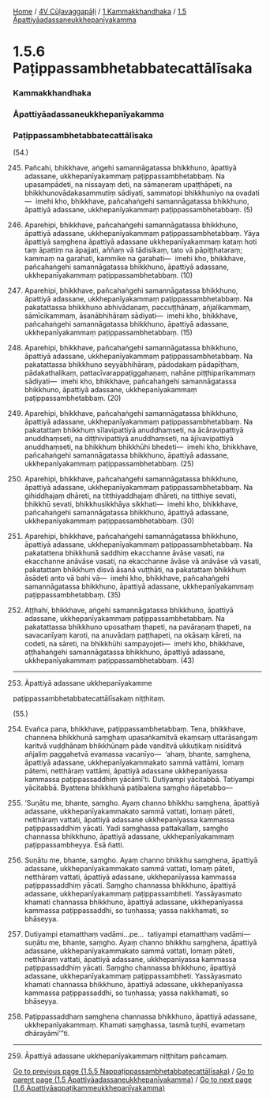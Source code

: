 
[Home](/) / [4V Cūḷavaggapāḷi](../../../4V.md) / [1 Kammakkhandhaka](../../1.md) / [1.5 Āpattiyāadassaneukkhepanīyakamma](../1.5.md)

# 1.5.6 Paṭippassambhetabbatecattālīsaka

### Kammakkhandhaka

### Āpattiyāadassaneukkhepanīyakamma

### Paṭippassambhetabbatecattālīsaka

(54.)

245. Pañcahi, bhikkhave, aṅgehi samannāgatassa bhikkhuno, āpattiyā adassane, ukkhepanīyakammaṃ paṭippassambhetabbaṃ. Na upasampādeti, na nissayaṃ deti, na sāmaṇeraṃ upaṭṭhāpeti, na bhikkhunovādakasammutiṃ sādiyati, sammatopi bhikkhuniyo na ovadati—  imehi kho, bhikkhave, pañcahaṅgehi samannāgatassa bhikkhuno, āpattiyā adassane, ukkhepanīyakammaṃ paṭippassambhetabbaṃ. (5)

246. Aparehipi, bhikkhave, pañcahaṅgehi samannāgatassa bhikkhuno, āpattiyā adassane, ukkhepanīyakammaṃ paṭippassambhetabbaṃ. Yāya āpattiyā saṃghena āpattiyā adassane ukkhepanīyakammaṃ kataṃ hoti taṃ āpattiṃ na āpajjati, aññaṃ vā tādisikaṃ, tato vā pāpiṭṭhataraṃ; kammaṃ na garahati, kammike na garahati—  imehi kho, bhikkhave, pañcahaṅgehi samannāgatassa bhikkhuno, āpattiyā adassane, ukkhepanīyakammaṃ paṭippassambhetabbaṃ. (10)

247. Aparehipi, bhikkhave, pañcahaṅgehi samannāgatassa bhikkhuno, āpattiyā adassane, ukkhepanīyakammaṃ paṭippassambhetabbaṃ. Na pakatattassa bhikkhuno abhivādanaṃ, paccuṭṭhānaṃ, añjalikammaṃ, sāmīcikammaṃ, āsanābhihāraṃ sādiyati—  imehi kho, bhikkhave, pañcahaṅgehi samannāgatassa bhikkhuno, āpattiyā adassane, ukkhepanīyakammaṃ paṭippassambhetabbaṃ. (15)

248. Aparehipi, bhikkhave, pañcahaṅgehi samannāgatassa bhikkhuno, āpattiyā adassane, ukkhepanīyakammaṃ paṭippassambhetabbaṃ. Na pakatattassa bhikkhuno seyyābhihāraṃ, pādodakaṃ pādapīṭhaṃ, pādakathalikaṃ, pattacīvarappaṭiggahaṇaṃ, nahāne piṭṭhiparikammaṃ sādiyati—  imehi kho, bhikkhave, pañcahaṅgehi samannāgatassa bhikkhuno, āpattiyā adassane, ukkhepanīyakammaṃ paṭippassambhetabbaṃ. (20)

249. Aparehipi, bhikkhave, pañcahaṅgehi samannāgatassa bhikkhuno, āpattiyā adassane, ukkhepanīyakammaṃ paṭippassambhetabbaṃ. Na pakatattaṃ bhikkhuṃ sīlavipattiyā anuddhaṃseti, na ācāravipattiyā anuddhaṃseti, na diṭṭhivipattiyā anuddhaṃseti, na ājīvavipattiyā anuddhaṃseti, na bhikkhuṃ bhikkhūhi bhedeti—  imehi kho, bhikkhave, pañcahaṅgehi samannāgatassa bhikkhuno, āpattiyā adassane, ukkhepanīyakammaṃ paṭippassambhetabbaṃ. (25)

250. Aparehipi, bhikkhave, pañcahaṅgehi samannāgatassa bhikkhuno, āpattiyā adassane, ukkhepanīyakammaṃ paṭippassambhetabbaṃ. Na gihiddhajaṃ dhāreti, na titthiyaddhajaṃ dhāreti, na titthiye sevati, bhikkhū sevati, bhikkhusikkhāya sikkhati—  imehi kho, bhikkhave, pañcahaṅgehi samannāgatassa bhikkhuno, āpattiyā adassane, ukkhepanīyakammaṃ paṭippassambhetabbaṃ. (30)

251. Aparehipi, bhikkhave, pañcahaṅgehi samannāgatassa bhikkhuno, āpattiyā adassane, ukkhepanīyakammaṃ paṭippassambhetabbaṃ. Na pakatattena bhikkhunā saddhiṃ ekacchanne āvāse vasati, na ekacchanne anāvāse vasati, na ekacchanne āvāse vā anāvāse vā vasati, pakatattaṃ bhikkhuṃ disvā āsanā vuṭṭhāti, na pakatattaṃ bhikkhuṃ āsādeti anto vā bahi vā—  imehi kho, bhikkhave, pañcahaṅgehi samannāgatassa bhikkhuno, āpattiyā adassane, ukkhepanīyakammaṃ paṭippassambhetabbaṃ. (35)

252. Aṭṭhahi, bhikkhave, aṅgehi samannāgatassa bhikkhuno, āpattiyā adassane, ukkhepanīyakammaṃ paṭippassambhetabbaṃ. Na pakatattassa bhikkhuno uposathaṃ ṭhapeti, na pavāraṇaṃ ṭhapeti, na savacanīyaṃ karoti, na anuvādaṃ paṭṭhapeti, na okāsaṃ kāreti, na codeti, na sāreti, na bhikkhūhi sampayojeti—  imehi kho, bhikkhave, aṭṭhahaṅgehi samannāgatassa bhikkhuno, āpattiyā adassane, ukkhepanīyakammaṃ paṭippassambhetabbaṃ. (43)

---

253. Āpattiyā adassane ukkhepanīyakamme

  
paṭippassambhetabbatecattālīsakaṃ niṭṭhitaṃ.



(55.)

254. Evañca pana, bhikkhave, paṭippassambhetabbaṃ. Tena, bhikkhave, channena bhikkhunā saṃghaṃ upasaṅkamitvā ekaṃsaṃ uttarāsaṅgaṃ karitvā vuḍḍhānaṃ bhikkhūnaṃ pāde vanditvā ukkuṭikaṃ nisīditvā añjaliṃ paggahetvā evamassa vacanīyo—  ‘ahaṃ, bhante, saṃghena, āpattiyā adassane, ukkhepanīyakammakato sammā vattāmi, lomaṃ pātemi, netthāraṃ vattāmi, āpattiyā adassane ukkhepanīyassa kammassa paṭippassaddhiṃ yācāmī’ti. Dutiyampi yācitabbā. Tatiyampi yācitabbā. Byattena bhikkhunā paṭibalena saṃgho ñāpetabbo—

255. ‘Suṇātu me, bhante, saṃgho. Ayaṃ channo bhikkhu saṃghena, āpattiyā adassane, ukkhepanīyakammakato sammā vattati, lomaṃ pāteti, netthāraṃ vattati, āpattiyā adassane ukkhepanīyassa kammassa paṭippassaddhiṃ yācati. Yadi saṃghassa pattakallaṃ, saṃgho channassa bhikkhuno, āpattiyā adassane, ukkhepanīyakammaṃ paṭippassambheyya. Esā ñatti.

256. Suṇātu me, bhante, saṃgho. Ayaṃ channo bhikkhu saṃghena, āpattiyā adassane, ukkhepanīyakammakato sammā vattati, lomaṃ pāteti, netthāraṃ vattati, āpattiyā adassane, ukkhepanīyassa kammassa paṭippassaddhiṃ yācati. Saṃgho channassa bhikkhuno, āpattiyā adassane, ukkhepanīyakammaṃ paṭippassambheti. Yassāyasmato khamati channassa bhikkhuno, āpattiyā adassane, ukkhepanīyassa kammassa paṭippassaddhi, so tuṇhassa; yassa nakkhamati, so bhāseyya.

257. Dutiyampi etamatthaṃ vadāmi…pe…  tatiyampi etamatthaṃ vadāmi—  suṇātu me, bhante, saṃgho. Ayaṃ channo bhikkhu saṃghena, āpattiyā adassane, ukkhepanīyakammakato sammā vattati, lomaṃ pāteti, netthāraṃ vattati, āpattiyā adassane, ukkhepanīyassa kammassa paṭippassaddhiṃ yācati. Saṃgho channassa bhikkhuno, āpattiyā adassane, ukkhepanīyakammaṃ paṭippassambheti. Yassāyasmato khamati channassa bhikkhuno, āpattiyā adassane, ukkhepanīyassa kammassa paṭippassaddhi, so tuṇhassa; yassa nakkhamati, so bhāseyya.

258. Paṭippassaddhaṃ saṃghena channassa bhikkhuno, āpattiyā adassane, ukkhepanīyakammaṃ. Khamati saṃghassa, tasmā tuṇhī, evametaṃ dhārayāmī’”ti.

---

259. Āpattiyā adassane ukkhepanīyakammaṃ niṭṭhitaṃ pañcamaṃ.



[Go to previous page (1.5.5 Nappaṭippassambhetabbatecattālīsaka)](1.5.5.md) / [Go to parent page (1.5 Āpattiyāadassaneukkhepanīyakamma)](../1.5.md) / [Go to next page (1.6 Āpattiyāappaṭikammeukkhepanīyakamma)](../1.6.md)


